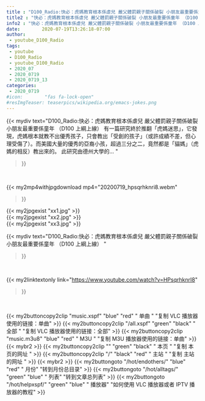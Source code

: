 ```yaml
---
title : "D100_Radio:快必：虎媽教育根本係虐兒 嚴父體罰親子關係破裂 小朋友最重要係童年 （D100 上綱上線） "
title2 : "快必：虎媽教育根本係虐兒 嚴父體罰親子關係破裂 小朋友最重要係童年 （D100 上綱上線） "
info2 : "快必：虎媽教育根本係虐兒 嚴父體罰親子關係破裂 小朋友最重要係童年 （D100 上綱上線） 有一篇研究終於推翻「虎媽迷思」，它發現，虎媽根本就教不出優秀孩子，只會教出「受創的孩子」（或許成績不差，但心理受傷了）。而美國大量的優秀的亞裔小孩，超過三分之二，竟然都是「貓媽」（虎媽的相反）教出來的。 此研究由德州大學的... "
date:        2020-07-19T13:26:18-07:00
author:
 - youtube_D100_Radio
tags:
 - youtube
 - D100_Radio
 - youtube_D100_Radio
 - 2020_07
 - 2020_0719
 - 2020_0719_13
categories:
 - 2020_0719
#icon:        "fas fa-lock-open"
#resImgTeaser: teaserpics/wikipedia.org/emacs-jokes.png
---
```


{{< mydiv text="D100_Radio:快必：虎媽教育根本係虐兒 嚴父體罰親子關係破裂 小朋友最重要係童年 （D100 上綱上線） 有一篇研究終於推翻「虎媽迷思」，它發現，虎媽根本就教不出優秀孩子，只會教出「受創的孩子」（或許成績不差，但心理受傷了）。而美國大量的優秀的亞裔小孩，超過三分之二，竟然都是「貓媽」（虎媽的相反）教出來的。 此研究由德州大學的... "
>}}
<br>


{{< my2mp4withjpgdownload mp4="20200719_hpsqrhknri8.webm"
>}}

{{< my2jpgexist "xx1.jpg" >}}<br>
{{< my2jpgexist "xx2.jpg" >}}<br>
{{< my2jpgexist "xx3.jpg" >}}<br>



{{< mydiv text="D100_Radio:快必：虎媽教育根本係虐兒 嚴父體罰親子關係破裂 小朋友最重要係童年 （D100 上綱上線） "
>}}
<br>

{{< my2linktextonly link="https://www.youtube.com/watch?v=HPsqrhknrI8"
>}}


<br>

{{< my2buttoncopy2clip "music.xspf"        "blue"   "red"    " 单曲 "  "复制 VLC 播放器使用的链接：单曲" >}} {{< my2buttoncopy2clip "/all.xspf"         "green"  "black"  " 全部 "  "复制 VLC 播放器使用的链接：全部" >}} {{< my2buttoncopy2clip "music.m3u8"        "blue"   "red"    " M3U  "    "复制 M3U 播放器使用的链接：单曲" >}} {{< mybr2 >}} {{< my2buttoncopy2clip ""                  "green"  "black"  " 本页 "    "复制 本页的网址 " >}} {{< my2buttoncopy2clip "/"                 "black"  "red"    " 主站 "    "复制 主站的网址 " >}} {{< mybr2 >}} {{< my2buttongoto      "/hot/endothers/"   "blue"   "red"    " 月份"   "转到月份总目录" >}} {{< my2buttongoto      "/hot/alltags/"     "green"  "blue"   " 列表"   "转到文章总列表" >}} {{< my2buttongoto      "/hot/helpxspf/"    "green"  "blue"   " 播放器" "如何使用 VLC 播放器或者 IPTV 播放器的教程" >}} 
